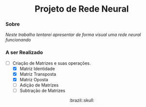 <h1 align="center">Projeto de Rede Neural</h1>

### Sobre

*Neste trabalho tentarei apresentar de forma visual uma rede neural funcionando*

### A ser Realizado
- [ ] Criação de Matrizes e suas operações.
  - [x] Matriz Identidade
  - [x] Matriz Transposta
  - [x] Matriz Oposta
  - [ ] Adição de Matrizes
  - [ ] Subtração de Matrizes

<p align="center">:brazil::skull:</p>
